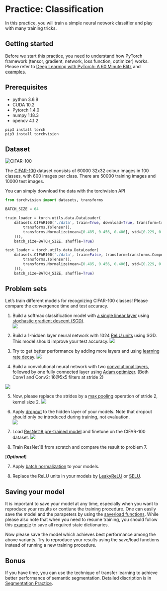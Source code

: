 Practice: Classification
===
In this practice, you will train a simple neural network classifier and play with many training tricks.

## Getting started

Before we start this practice, you need to understand how PyTorch framework (tensor, gradient, network, loss function, optimizer) works. Please refer to [Deep Learning with PyTorch: A 60 Minute Blitz](https://pytorch.org/tutorials/beginner/deep_learning_60min_blitz.html) and [examples](https://pytorch.org/tutorials/beginner/pytorch_with_examples.html).

## Prerequisites
* python 3.6.9
* CUDA 10.2
* Pytorch 1.4.0
* numpy 1.18.3
* opencv 4.1.2
```
pip3 install torch
pip3 install torchvision  
```

## Dataset
![CIFAR-100](https://storage.googleapis.com/kaggle-competitions/kaggle/3649/media/cifar-10.png)

The [CIFAR-100](https://www.cs.toronto.edu/~kriz/cifar.html) dataset consists of 60000 32x32 colour images in 100 classes, with 600 images per class. There are 50000 training images and 10000 test images. 

You can simply download the data with the torchvision API 
```python
from torchvision import datasets, transforms

BATCH_SIZE = 64

train_loader = torch.utils.data.DataLoader(
    datasets.CIFAR100('./data', train=True, download=True, transform=transforms.Compose([
        transforms.ToTensor(),
        transforms.Normalize(mean=[0.485, 0.456, 0.406], std=[0.229, 0.224, 0.225])
    ])), 
    batch_size=BATCH_SIZE, shuffle=True)

test_loader = torch.utils.data.DataLoader(
    datasets.CIFAR100('./data', train=False, transform=transforms.Compose([
        transforms.ToTensor(),
        transforms.Normalize(mean=[0.485, 0.456, 0.406], std=[0.229, 0.224, 0.225])
    ])), 
    batch_size=BATCH_SIZE, shuffle=True)
```

## Problem sets
Let’s train different models for recognizing CIFAR-100 classes! Please compare the convergence time and test accuracy.

1. Build a softmax classification model with [a single linear layer](https://pytorch.org/docs/stable/nn.html#linear-layers) using [stochastic gradient descent (SGD)](https://pytorch.org/docs/stable/optim.html?highlight=gradient%20descent#torch.optim.SGD).  
![](https://github.com/YeeHsun/DL_Practice/blob/master/images/1.PNG)

2. Build a 1-hidden layer neural network with 1024 [ReLU units](https://pytorch.org/docs/stable/nn.html#relu) using SGD. This model should improve your test accuracy.
![](https://github.com/YeeHsun/DL_Practice/blob/master/images/2.PNG)

3. Try to get better performance by adding more layers and using [learning rate decay](https://pytorch.org/docs/master/optim.html#how-to-adjust-learning-rate).
![](https://github.com/YeeHsun/DL_Practice/blob/master/images/3.PNG)

4. Build a convolutional neural network with two [convolutional layers](https://pytorch.org/docs/master/nn.html#torch.nn.Conv2d), followed by one fully connected layer using [Adam optimizer](https://pytorch.org/docs/stable/optim.html?highlight=gradient%20descent#torch.optim.Adam). (Both Conv1 and Conv2: 16@5x5 filters at stride 2)

![](https://github.com/YeeHsun/DL_Practice/blob/master/images/4.PNG)

5. Now, please replace the strides by a [max pooling](https://pytorch.org/docs/master/nn.html#maxpool2d) operation of stride 2, kernel size 2.
![](https://github.com/YeeHsun/DL_Practice/blob/master/images/5.PNG)

6. Apply [dropout](https://pytorch.org/docs/master/nn.html#dropout-layers) to the hidden layer of your models. Note that dropout should only be introduced during training, not evaluation.  
![](https://github.com/YeeHsun/DL_Practice/blob/master/images/6.PNG)

7. Load [ResNet18 pre-trained model](https://pytorch.org/docs/stable/torchvision/models.html#id3) and finetune on the CIFAR-100 dataset.
![](https://github.com/YeeHsun/DL_Practice/blob/master/images/7.PNG)

8. Train ResNet18 from scratch and compare the result to problem 7.

[***Optional***]

7. Apply [batch normalization](https://pytorch.org/docs/stable/nn.html?highlight=batchnorm#normalization-layers) to your models.

8. Replace the ReLU units in your models by [LeakyReLU](https://pytorch.org/docs/stable/nn.html#torch.nn.LeakyReLU) or [SELU](https://pytorch.org/docs/stable/nn.html#torch.nn.SELU).

## Saving your model
It is important to save your model at any time, especially when you want to reproduce your results or contiune the training procedure. One can easily save the model and the parapeters by using the [save/load functions](https://pytorch.org/docs/master/notes/serialization.html). While please also note that when you need to resume training, you should follow this [example](https://discuss.pytorch.org/t/saving-and-loading-a-model-in-pytorch/2610/3) to save all required state dictionaries.

Now please save the model which achieves best performance among the above variants. Try to reproduce your results using the save/load functions instead of running a new training procedure.

## Bonus
If you have time, you can use the technique of transfer learning to achieve better performance of semantic segmentation.
Detailed discription is in [Segmentation Practice](https://github.com/mediaic/DL_Practice/tree/master/2018/2_Segmentation).
